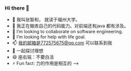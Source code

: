 ### Hi there 👋


- 🔭 我叫张智和， 就读于福州大学。
- 🌱 我正在搬炼自己的代码能力。对前端还有java 都有涉及。
- 👯 I’m looking to collaborate on software engineering.
- 🤔 I’m looking for help with life goal.
- 📫 我的邮箱是772575675@qq.com 可以联系到我
- 💬 一起探讨理想
- 😄 座右铭：不要白活
- ⚡ Fun fact: 力的作用是相互的
-->
